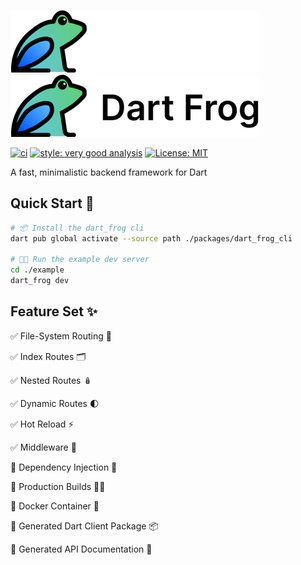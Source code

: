 [![Dart Frog Logo][logo_white]][dart_frog_link_dark]
[![Dart Frog Logo][logo_black]][dart_frog_link_light]

[![ci][ci_badge]][ci_link]
[![style: very good analysis][very_good_analysis_badge]][very_good_analysis_link]
[![License: MIT][license_badge]][license_link]

A fast, minimalistic backend framework for Dart

## Quick Start 🚀

```sh
# 📦 Install the dart_frog cli
dart pub global activate --source path ./packages/dart_frog_cli

# 🧑‍💻 Run the example dev server
cd ./example
dart_frog dev
```

## Feature Set ✨

✅ File-System Routing 🚏

✅ Index Routes 🗂

✅ Nested Routes 🪆

✅ Dynamic Routes 🌓

✅ Hot Reload ⚡️

✅ Middleware 🍔

🚧 Dependency Injection 💉

🚧 Production Builds 👷‍♂️

🚧 Docker Container 🐳

🚧 Generated Dart Client Package 📦

🚧 Generated API Documentation 📔

[ci_badge]: https://github.com/VeryGoodOpenSource/dart_frog/actions/workflows/dart_frog.yaml/badge.svg
[ci_link]: https://github.com/VeryGoodOpenSource/dart_frog/actions/workflows/dart_frog.yaml
[dart_frog_link_dark]: https://github.com/verygoodopensource/dart_frog#gh-dark-mode-only
[dart_frog_link_light]: https://github.com/verygoodopensource/dart_frog#gh-light-mode-only
[license_badge]: https://img.shields.io/badge/license-MIT-blue.svg
[license_link]: https://opensource.org/licenses/MIT
[logo_black]: ./assets/dart_frog_logo_black.png#gh-light-mode-only
[logo_white]: ./assets/dart_frog_logo_white.png#gh-dark-mode-only
[very_good_analysis_badge]: https://img.shields.io/badge/style-very_good_analysis-B22C89.svg
[very_good_analysis_link]: https://pub.dev/packages/very_good_analysis
